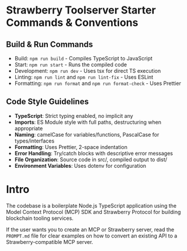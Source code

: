# Strawberry Toolserver Starter Commands & Conventions

## Build & Run Commands

- Build: `npm run build` - Compiles TypeScript to JavaScript
- Start: `npm run start` - Runs the compiled code
- Development: `npm run dev` - Uses tsx for direct TS execution
- Linting: `npm run lint` and `npm run lint-fix` - Uses ESLint
- Formatting: `npm run format` and `npm run format-check` - Uses Prettier

## Code Style Guidelines

- **TypeScript**: Strict typing enabled, no implicit any
- **Imports**: ES Module style with full paths, destructuring when appropriate
- **Naming**: camelCase for variables/functions, PascalCase for types/interfaces
- **Formatting**: Uses Prettier, 2-space indentation
- **Error Handling**: Try/catch blocks with descriptive error messages
- **File Organization**: Source code in src/, compiled output to dist/
- **Environment Variables**: Uses dotenv for configuration

# Intro

The codebase is a boilerplate Node.js TypeScript application using the Model Context Protocol (MCP) SDK and Strawberry Protocol for building blockchain tooling services.

If the user wants you to create an MCP or Strawberry server, read the `PROMPT.md` file for clear examples on how to convert an existing API to a Strawberry-compatible MCP server.
